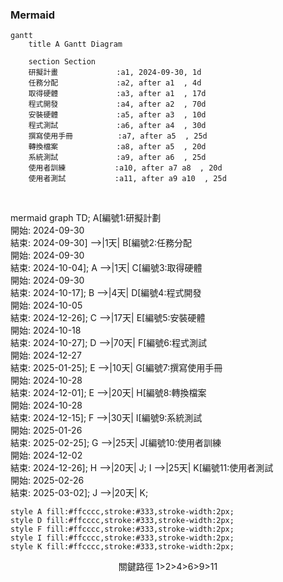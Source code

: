 ### Mermaid
```mermaid
gantt
    title A Gantt Diagram

    section Section
    研擬計畫             :a1, 2024-09-30, 1d
    任務分配             :a2, after a1  , 4d
    取得硬體             :a3, after a1  , 17d
    程式開發             :a4, after a2  , 70d
    安裝硬體             :a5, after a3  , 10d
    程式測試             :a6, after a4  , 30d
    撰寫使用手冊          :a7, after a5  , 25d
    轉換檔案             :a8, after a5  , 20d
    系統測試             :a9, after a6  , 25d
    使用者訓練           :a10, after a7 a8  , 20d
    使用者測試           :a11, after a9 a10  , 25d
```

&nbsp;
&nbsp;

mermaid
graph TD;
    A[編號1:研擬計劃<br/>開始: 2024-09-30<br/>結束: 2024-09-30] -->|1天| B[編號2:任務分配<br/>開始: 2024-09-30<br/>結束: 2024-10-04];
    A -->|1天| C[編號3:取得硬體<br/>開始: 2024-09-30<br/>結束: 2024-10-17];
    B -->|4天| D[編號4:程式開發<br/>開始: 2024-10-05<br/>結束: 2024-12-26];
    C -->|17天| E[編號5:安裝硬體<br/>開始: 2024-10-18<br/>結束: 2024-10-27];
    D -->|70天| F[編號6:程式測試<br/>開始: 2024-12-27<br/>結束: 2025-01-25];
    E -->|10天| G[編號7:撰寫使用手冊<br/>開始: 2024-10-28<br/>結束: 2024-12-01];
    E -->|20天| H[編號8:轉換檔案<br/>開始: 2024-10-28<br/>結束: 2024-12-15];
    F -->|30天| I[編號9:系統測試<br/>開始: 2025-01-26<br/>結束: 2025-02-25];
    G -->|25天| J[編號10:使用者訓練<br/>開始: 2024-12-02<br/>結束: 2024-12-26];
    H -->|20天| J;
    I -->|25天| K[編號11:使用者測試<br/>開始: 2025-02-26<br/>結束: 2025-03-02];
    J -->|20天| K;

    style A fill:#ffcccc,stroke:#333,stroke-width:2px;
    style D fill:#ffcccc,stroke:#333,stroke-width:2px;
    style F fill:#ffcccc,stroke:#333,stroke-width:2px;
    style I fill:#ffcccc,stroke:#333,stroke-width:2px;
    style K fill:#ffcccc,stroke:#333,stroke-width:2px;
<p align="center">關鍵路徑 1>2>4>6>9>11</p>
